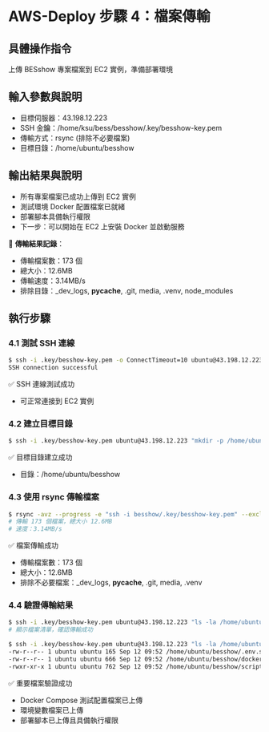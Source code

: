 # AWS-Deploy 步驟 4：檔案傳輸

## 具體操作指令
上傳 BESshow 專案檔案到 EC2 實例，準備部署環境

## 輸入參數與說明
- 目標伺服器：43.198.12.223
- SSH 金鑰：/home/ksu/bess/besshow/.key/besshow-key.pem
- 傳輸方式：rsync (排除不必要檔案)
- 目標目錄：/home/ubuntu/besshow

## 輸出結果與說明
- 所有專案檔案已成功上傳到 EC2 實例
- 測試環境 Docker 配置檔案已就緒
- 部署腳本具備執行權限
- 下一步：可以開始在 EC2 上安裝 Docker 並啟動服務

📝 **傳輸結果記錄**：
- 傳輸檔案數：173 個
- 總大小：12.6MB
- 傳輸速度：3.14MB/s
- 排除目錄：_dev_logs, __pycache__, .git, media, .venv, node_modules

## 執行步驟

### 4.1 測試 SSH 連線
```bash
$ ssh -i .key/besshow-key.pem -o ConnectTimeout=10 ubuntu@43.198.12.223 "echo 'SSH connection successful'"
SSH connection successful
```
✅ SSH 連線測試成功
- 可正常連接到 EC2 實例

### 4.2 建立目標目錄
```bash
$ ssh -i .key/besshow-key.pem ubuntu@43.198.12.223 "mkdir -p /home/ubuntu/besshow"
```
✅ 目標目錄建立成功
- 目錄：/home/ubuntu/besshow

### 4.3 使用 rsync 傳輸檔案
```bash
$ rsync -avz --progress -e "ssh -i besshow/.key/besshow-key.pem" --exclude='_dev_logs' --exclude='__pycache__' --exclude='.git' --exclude='media' --exclude='.venv' --exclude='node_modules' besshow/ ubuntu@43.198.12.223:/home/ubuntu/besshow/
# 傳輸 173 個檔案，總大小 12.6MB
# 速度：3.14MB/s
```
✅ 檔案傳輸成功
- 傳輸檔案數：173 個
- 總大小：12.6MB
- 排除不必要檔案：_dev_logs, __pycache__, .git, media, .venv

### 4.4 驗證傳輸結果
```bash
$ ssh -i .key/besshow-key.pem ubuntu@43.198.12.223 "ls -la /home/ubuntu/besshow/ | head -10"
# 顯示檔案清單，確認傳輸成功

$ ssh -i .key/besshow-key.pem ubuntu@43.198.12.223 "ls -la /home/ubuntu/besshow/docker-compose.staging.yml /home/ubuntu/besshow/.env.staging /home/ubuntu/besshow/scripts/deploy-staging.sh"
-rw-r--r-- 1 ubuntu ubuntu 165 Sep 12 09:52 /home/ubuntu/besshow/.env.staging
-rw-r--r-- 1 ubuntu ubuntu 666 Sep 12 09:52 /home/ubuntu/besshow/docker-compose.staging.yml
-rwxr-xr-x 1 ubuntu ubuntu 762 Sep 12 09:52 /home/ubuntu/besshow/scripts/deploy-staging.sh
```
✅ 重要檔案驗證成功
- Docker Compose 測試配置檔案已上傳
- 環境變數檔案已上傳
- 部署腳本已上傳且具備執行權限